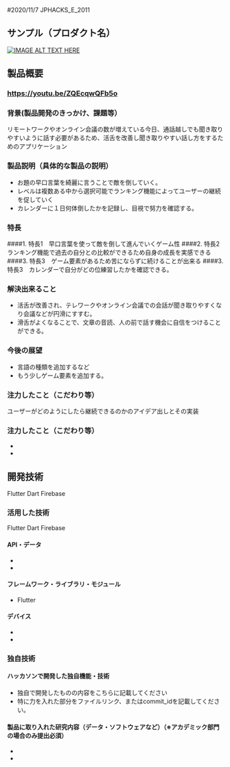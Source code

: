#2020/11/7 JPHACKS_E_2011
## サンプル（プロダクト名）

[![IMAGE ALT TEXT HERE](https://jphacks.com/wp-content/uploads/2020/09/JPHACKS2020_ogp.jpg)](https://www.youtube.com/watch?v=G5rULR53uMk)

## 製品概要

### https://youtu.be/ZQEcqwQFb5o

### 背景(製品開発のきっかけ、課題等）
リモートワークやオンライン会議の数が増えている今日、通話越しでも聞き取りやすいように話す必要があるため、活舌を改善し聞き取りやすい話し方をするためのアプリケーション
### 製品説明（具体的な製品の説明）
+ お題の早口言葉を綺麗に言うことで敵を倒していく。
+ レベルは複数ある中から選択可能でランキング機能によってユーザーの継続を促していく
+ カレンダーに１日何体倒したかを記録し、目視で努力を確認する。

### 特長
####1. 特長1　早口言葉を使って敵を倒して進んでいくゲーム性
####2. 特長2　ランキング機能で過去の自分との比較ができるため自身の成長を実感できる
####3. 特長3　ゲーム要素があるため苦にならずに続けることが出来る
####3. 特長3　カレンダーで自分がどの位練習したかを確認できる。

### 解決出来ること
* 活舌が改善され、テレワークやオンライン会議での会話が聞き取りやすくなり会議などが円滑にすすむ。
* 滑舌がよくなることで、文章の音読、人の前で話す機会に自信をつけることができる。
### 今後の展望
* 言語の種類を追加するなど
* もう少しゲーム要素を追加する。

### 注力したこと（こだわり等）
ユーザーがどのようにしたら継続できるのかのアイデア出しとその実装
### 注力したこと（こだわり等）
* 
* 

## 開発技術
Flutter Dart Firebase
### 活用した技術
Flutter Dart Firebase
#### API・データ
* 
* 

#### フレームワーク・ライブラリ・モジュール
* Flutter

#### デバイス
* 
* 

### 独自技術
#### ハッカソンで開発した独自機能・技術
* 独自で開発したものの内容をこちらに記載してください
* 特に力を入れた部分をファイルリンク、またはcommit_idを記載してください。

#### 製品に取り入れた研究内容（データ・ソフトウェアなど）（※アカデミック部門の場合のみ提出必須）
* 
* 
